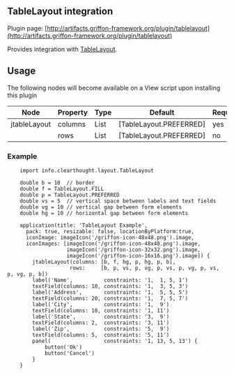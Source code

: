 
TableLayout integration
-----------------------

Plugin page: [http://artifacts.griffon-framework.org/plugin/tablelayout](http://artifacts.griffon-framework.org/plugin/tablelayout)


Provides integration with [TableLayout][1].

Usage
-----

The following nodes will become available on a View script upon installing this plugin

| Node         | Property | Type | Default                 | Required | Bindable |
| ------------ | -------- | ---- | ----------------------- | -------- | -------- |
| jtableLayout | columns  | List | [TableLayout.PREFERRED] | yes      | no       |
|              | rows     | List | [TableLayout.PREFERRED] | no       | no       |

### Example

        import info.clearthought.layout.TableLayout

        double b = 10  // border
        double f = TableLayout.FILL
        double p = TableLayout.PREFERRED
        double vs = 5  // vertical space between labels and text fields
        double vg = 10 // vertical gap between form elements
        double hg = 10 // horizontal gap between form elements

        application(title: 'TableLayout Example',
          pack: true, resizable: false, locationByPlatform:true,
          iconImage: imageIcon('/griffon-icon-48x48.png').image,
          iconImages: [imageIcon('/griffon-icon-48x48.png').image,
                       imageIcon('/griffon-icon-32x32.png').image,
                       imageIcon('/griffon-icon-16x16.png').image]) {
            jtableLayout(columns: [b, f, hg, p, hg, p, b],
                        rows:     [b, p, vs, p, vg, p, vs, p, vg, p, vs, p, vg, p, b])
            label('Name',          constraints: '1,  1, 5, 1')
            textField(columns: 10, constraints: '1,  3, 5, 3')
            label('Address',       constraints: '1,  5, 5, 5')
            textField(columns: 20, constraints: '1,  7, 5, 7')
            label('City',          constraints: '1,  9')
            textField(columns: 10, constraints: '1, 11')
            label('State',         constraints: '3,  9')
            textField(columns: 2,  constraints: '3, 11')
            label('Zip',           constraints: '5,  9')
            textField(columns: 5,  constraints: '5, 11')
            panel(                 constraints: '1, 13, 5, 13') {
                button('Ok')
                button('Cancel')
            }
        }


[1]: http://java.net/projects/tablelayout

